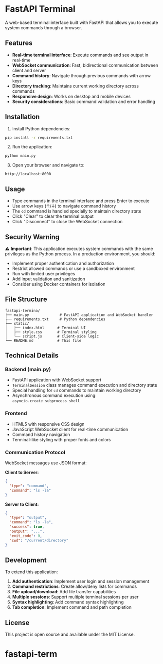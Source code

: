 # FastAPI Terminal

A web-based terminal interface built with FastAPI that allows you to execute system commands through a browser.

## Features

- **Real-time terminal interface**: Execute commands and see output in real-time
- **WebSocket communication**: Fast, bidirectional communication between client and server
- **Command history**: Navigate through previous commands with arrow keys
- **Directory tracking**: Maintains current working directory across commands
- **Responsive design**: Works on desktop and mobile devices
- **Security considerations**: Basic command validation and error handling

## Installation

1. Install Python dependencies:
```bash
pip install -r requirements.txt
```

2. Run the application:
```bash
python main.py
```

3. Open your browser and navigate to:
```
http://localhost:8000
```

## Usage

- Type commands in the terminal interface and press Enter to execute
- Use arrow keys (↑/↓) to navigate command history
- The `cd` command is handled specially to maintain directory state
- Click "Clear" to clear the terminal output
- Click "Disconnect" to close the WebSocket connection

## Security Warning

⚠️ **Important**: This application executes system commands with the same privileges as the Python process. In a production environment, you should:

- Implement proper authentication and authorization
- Restrict allowed commands or use a sandboxed environment
- Run with limited user privileges
- Add input validation and sanitization
- Consider using Docker containers for isolation

## File Structure

```
fastapi-termina/
├── main.py              # FastAPI application and WebSocket handler
├── requirements.txt     # Python dependencies
├── static/
│   ├── index.html      # Terminal UI
│   ├── style.css       # Terminal styling
│   └── script.js       # Client-side logic
└── README.md           # This file
```

## Technical Details

### Backend (main.py)
- FastAPI application with WebSocket support
- `TerminalSession` class manages command execution and directory state
- Special handling for `cd` commands to maintain working directory
- Asynchronous command execution using `asyncio.create_subprocess_shell`

### Frontend
- HTML5 with responsive CSS design
- JavaScript WebSocket client for real-time communication
- Command history navigation
- Terminal-like styling with proper fonts and colors

### Communication Protocol
WebSocket messages use JSON format:

**Client to Server:**
```json
{
  "type": "command",
  "command": "ls -la"
}
```

**Server to Client:**
```json
{
  "type": "output",
  "command": "ls -la",
  "success": true,
  "output": "...",
  "exit_code": 0,
  "cwd": "/current/directory"
}
```

## Development

To extend this application:

1. **Add authentication**: Implement user login and session management
2. **Command restrictions**: Create allow/deny lists for commands
3. **File upload/download**: Add file transfer capabilities
4. **Multiple sessions**: Support multiple terminal sessions per user
5. **Syntax highlighting**: Add command syntax highlighting
6. **Tab completion**: Implement command and path completion

## License

This project is open source and available under the MIT License.
# fastapi-term
